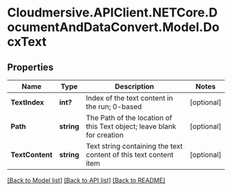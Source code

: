 # Cloudmersive.APIClient.NETCore.DocumentAndDataConvert.Model.DocxText
## Properties

Name | Type | Description | Notes
------------ | ------------- | ------------- | -------------
**TextIndex** | **int?** | Index of the text content in the run; 0-based | [optional] 
**Path** | **string** | The Path of the location of this Text object; leave blank for creation | [optional] 
**TextContent** | **string** | Text string containing the text content of this text content item | [optional] 

[[Back to Model list]](../README.md#documentation-for-models) [[Back to API list]](../README.md#documentation-for-api-endpoints) [[Back to README]](../README.md)

